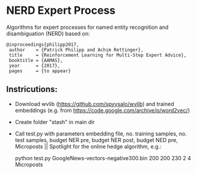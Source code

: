NERD Expert Process
===
Algorithms for expert processes for named entity recognition and disambiguation (NERD) based on:

	@inproceedings{philipp2017,
	 author    = {Patrick Philipp and Achim Rettinger},
	 title     = {Reinforcement Learning for Multi-Step Expert Advice},
	 booktitle = {AAMAS},
	 year      = {2017},
	 pages     = {to appear}

Instricutions:
-------------
 * Download wvlib (https://github.com/spyysalo/wvlib) and trained embeddings (e.g. from https://code.google.com/archive/p/word2vec/)
 * Create folder "stash" in main dir
 * Call test.py with parameters embedding file, no. training samples, no. test samples, budget NER pre, budget NER post, budget NED pre, Microposts || Spotlight for the online hedge algorithm, e.g.: 

 	python test.py GoogleNews-vectors-negative300.bin 200 200 230 2 4 Microposts